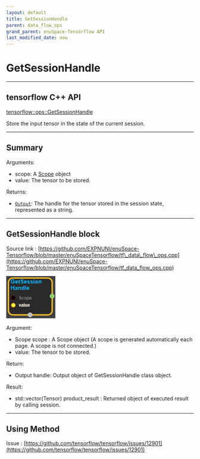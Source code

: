 ```yaml
--- 
layout: default 
title: GetSessionHandle 
parent: data_flow_ops 
grand_parent: enuSpace-Tensorflow API 
last_modified_date: now 
--- 
```


# GetSessionHandle

---

## tensorflow C++ API

[tensorflow::ops::GetSessionHandle](https://www.tensorflow.org/api_docs/cc/class/tensorflow/ops/get-session-handle)

Store the input tensor in the state of the current session.

---

## Summary

Arguments:

* scope: A [Scope](https://www.tensorflow.org/api_docs/cc/class/tensorflow/scope.html#classtensorflow_1_1_scope) object
* value: The tensor to be stored.

Returns:

* [`Output`](https://www.tensorflow.org/api_docs/cc/class/tensorflow/output.html#classtensorflow_1_1_output): The handle for the tensor stored in the session state, represented as a string.

---

## GetSessionHandle block

Source link : [https://github.com/EXPNUNI/enuSpace-Tensorflow/blob/master/enuSpaceTensorflow/tf\_data\_flow\_ops.cpp](https://github.com/EXPNUNI/enuSpace-Tensorflow/blob/master/enuSpaceTensorflow/tf_data_flow_ops.cpp)

![](../assets/dataflow_getsessionhandle_symbol.png)

Argument:

* Scope scope : A Scope object \(A scope is generated automatically each page. A scope is not connected.\)
* value: The tensor to be stored.

Return:

* Output handle: Output object of GetSessionHandle class object.

Result:

* std::vector\(Tensor\) product\_result : Returned object of executed result by calling session.

---

## Using Method

Issue : [https://github.com/tensorflow/tensorflow/issues/12901](https://github.com/tensorflow/tensorflow/issues/12901)


